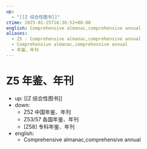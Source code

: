 ```yaml
---
up:
  - "[[Z 综合性图书]]"
ctime: 2025-01-25T16:36:52+08:00
english: Comprehensive almanac,comprehensive annual
aliases:
  - Z5 - Comprehensive almanac,comprehensive annual
  - Comprehensive almanac,comprehensive annual
  - 年鉴、年刊
---
```


# Z5 年鉴、年刊

- up: [[Z 综合性图书]]
- down:
	- Z52 中国年鉴、年刊
	- Z53/57 各国年鉴、年刊
	- [Z58] 专科年鉴、年刊
- english:
	- Comprehensive almanac,comprehensive annual
